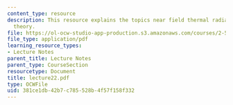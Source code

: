 ```yaml
---
content_type: resource
description: This resource explains the topics near field thermal radiation, fluctuation-dissipation
  theory.
file: https://ol-ocw-studio-app-production.s3.amazonaws.com/courses/2-58j-radiative-transfer-spring-2006/381ce1db42b7c785528b4f57f158f332_lecture22.pdf
file_type: application/pdf
learning_resource_types:
- Lecture Notes
parent_title: Lecture Notes
parent_type: CourseSection
resourcetype: Document
title: lecture22.pdf
type: OCWFile
uid: 381ce1db-42b7-c785-528b-4f57f158f332
---
```

